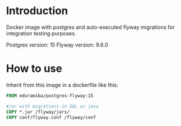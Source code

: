 # Introduction

Docker image with postgres and auto-executed flyway migrations for integration testing purposes.

Postgres version: 15
Flyway version: 9.6.0

# How to use

Inherit from this image in a dockerfile like this:

```Dockerfile
FROM eduramiba/postgres-flyway:15

#jar with migrations in SQL or java
COPY *.jar /flyway/jars/
COPY conf/flyway.conf /flyway/conf
```
